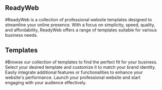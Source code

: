 ## ReadyWeb
#ReadyWeb is a collection of professional website templates designed to streamline your online presence. With a focus on simplicity, speed, quality, and affordability, ReadyWeb offers a range of templates suitable for various business needs.

## Templates
#Browse our collection of templates to find the perfect fit for your business. Select your desired template and customize it to match your brand identity. Easily integrate additional features or functionalities to enhance your website's performance. Launch your professional website and start engaging with your audience effectively.
